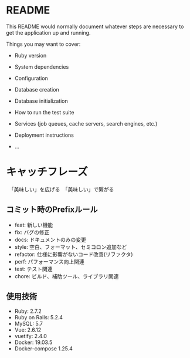 # README

This README would normally document whatever steps are necessary to get the
application up and running.

Things you may want to cover:

* Ruby version

* System dependencies

* Configuration

* Database creation

* Database initialization

* How to run the test suite

* Services (job queues, cache servers, search engines, etc.)

* Deployment instructions

* ...

# キャッチフレーズ
　「美味しい」を広げる　「美味しい」で繋がる

## コミット時のPrefixルール
* feat: 新しい機能
* fix: バグの修正
* docs: ドキュメントのみの変更
* style: 空白、フォーマット、セミコロン追加など
* refactor: 仕様に影響がないコード改善(リファクタ)
* perf: パフォーマンス向上関連
* test: テスト関連
* chore: ビルド、補助ツール、ライブラリ関連

## 使用技術
* Ruby: 2.7.2
* Ruby on Rails: 5.2.4
* MySQL: 5.7
* Vue: 2.6.12
* vuetify: 2.4.0
* Docker: 19.03.5
* Docker-compose 1.25.4
